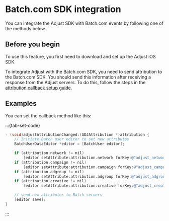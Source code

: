 # Batch.com SDK integration

You can integrate the Adjust SDK with Batch.com events by following one of the methods below.

## Before you begin

To use this feature, you first need to download and set up the Adjust iOS SDK. 

To integrate Adjust with the Batch.com SDK, you need to send attribution to the Batch.com SDK. You should send this information after receiving a response from the Adjust servers. To do this, follow the steps in the [attribution callback setup guide](https://help.adjust.com/en/article/attribution-callbacks-ios-sdk).

## Examples

You can set the callback method like this:

:::{tab-set-code}

```Objective-C
- (void)adjustAttributionChanged:(ADJAttribution *)attribution {
    // initiate Batch user editor to set new attributes
    BatchUserDataEditor *editor = [BatchUser editor];

    if (attribution.network != nil)
        [editor setAttribute:attribution.network forKey:@"adjust_network"];
    if (attribution.campaign != nil)
        [editor setAttribute:attribution.campaign forKey:@"adjust_campaign"];
    if (attribution.adgroup != nil)
        [editor setAttribute:attribution.adgroup forKey:@"adjust_adgroup"];
    if (attribution.creative != nil)
        [editor setAttribute:attribution.creative forKey:@"adjust_creative"];

    // send new attributes to Batch servers
    [editor save];
}
```
:::